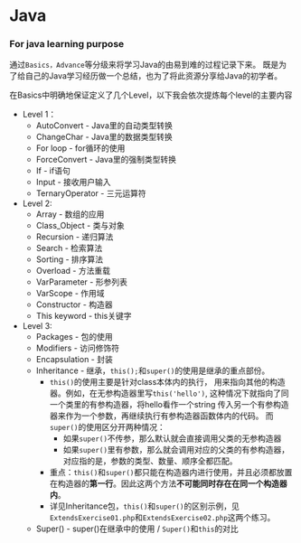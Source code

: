 # Java
### For java learning purpose

通过`Basics，Advance`等分级来将学习Java的由易到难的过程记录下来。
既是为了给自己的Java学习经历做一个总结，也为了将此资源分享给Java的初学者。

在Basics中明确地保证定义了几个Level，以下我会依次提炼每个level的主要内容
* Level 1：
  * AutoConvert - Java里的自动类型转换
  * ChangeChar - Java里的数据类型转换
  * For loop - for循环的使用
  * ForceConvert - Java里的强制类型转换
  * If - if语句
  * Input - 接收用户输入
  * TernaryOperator - 三元运算符
* Level 2:
  * Array - 数组的应用
  * Class_Object - 类与对象
  * Recursion - 递归算法
  * Search - 检索算法
  * Sorting - 排序算法
  * Overload - 方法重载
  * VarParameter - 形参列表
  * VarScope - 作用域
  * Constructor - 构造器
  * This keyword - this关键字
* Level 3:
  * Packages - 包的使用
  * Modifiers - 访问修饰符
  * Encapsulation - 封装
  * Inheritance - 继承，`this();`和`super()`的使用是继承的重点部份。
    * `this()`的使用主要是针对class本体内的执行，
    用来指向其他的构造器。例如，在无参构造器里写`this('hello')`, 这种情况下就指向了同一个类里的有参构造器，将hello看作一个string
    传入另一个有参构造器来作为一个参数，再继续执行有参构造器函数体内的代码。
    而`super()`的使用区分开两种情况：
      * 如果`super()`不传参，那么默认就会直接调用父类的无参构造器
      * 如果`super()`里有参数，那么就会调用对应的父类的有参构造器，对应指的是，参数的类型、数量、顺序全都匹配。
    * 重点：`this()`和`super()`都只能在构造器内进行使用，并且必须都放置在构造器的**第一行**。因此这两个方法**不可能同时存在在同一个构造器内**。
    * 详见Inheritance包，`this()`和`super()`的区别示例，见`ExtendsExercise01.php`和`ExtendsExercise02.php`这两个练习。
  * Super() - super()在继承中的使用 / `Super()`和`this`的对比
  